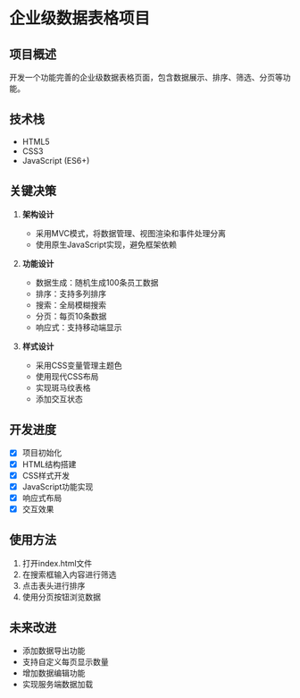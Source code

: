 # 企业级数据表格项目

## 项目概述
开发一个功能完善的企业级数据表格页面，包含数据展示、排序、筛选、分页等功能。

## 技术栈
- HTML5
- CSS3
- JavaScript (ES6+)

## 关键决策
1. **架构设计**
   - 采用MVC模式，将数据管理、视图渲染和事件处理分离
   - 使用原生JavaScript实现，避免框架依赖

2. **功能设计**
   - 数据生成：随机生成100条员工数据
   - 排序：支持多列排序
   - 搜索：全局模糊搜索
   - 分页：每页10条数据
   - 响应式：支持移动端显示

3. **样式设计**
   - 采用CSS变量管理主题色
   - 使用现代CSS布局
   - 实现斑马纹表格
   - 添加交互状态

## 开发进度
- [x] 项目初始化
- [x] HTML结构搭建
- [x] CSS样式开发
- [x] JavaScript功能实现
- [x] 响应式布局
- [x] 交互效果

## 使用方法
1. 打开index.html文件
2. 在搜索框输入内容进行筛选
3. 点击表头进行排序
4. 使用分页按钮浏览数据

## 未来改进
- 添加数据导出功能
- 支持自定义每页显示数量
- 增加数据编辑功能
- 实现服务端数据加载
